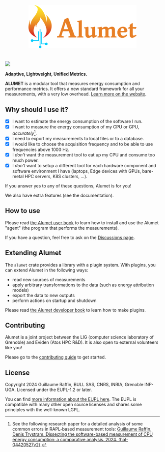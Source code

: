 <p align="center">
    <img src="readme/alumet-banner.png" height="141px"></img>
</p>

#

<a href="https://crates.io/crates/alumet"><img src="https://img.shields.io/crates/v/alumet?link=https%3A%2F%2Fcrates.io%2Fcrates%2Falumet" /></a>

**Adaptive, Lightweight, Unified Metrics.**

**ALUMET** is a modular tool that measures energy consumption and performance metrics. It offers a new standard framework for all your measurements, with a very low overhead. [Learn more on the website](https://alumet.dev).

<!-- QUICK DEMO ASCIINEMA HERE -->

## Why should I use it?

- [x] I want to estimate the energy consumption of the software I run.
- [x] I want to measure the energy consumption of my CPU or GPU, _accurately_[^1].
- [x] I need to export my measurements to local files or to a database.
- [x] I would like to choose the acquisition frequency and to be able to use frequencies above 1000 Hz. 
- [x] I _don't_ want the measurement tool to eat up my CPU and consume too much power.
- [x] I _don't_ want to setup a different tool for each hardware component and software environment I have (laptops, Edge devices with GPUs, bare-metal HPC servers, K8S clusters, ...).

If you answer yes to any of these questions, Alumet is for you!

We also have extra features (see the documentation).

[^1]: See the following research paper for a detailed analysis of some common errors in RAPL-based measurement tools: [Guillaume Raffin, Denis Trystram. Dissecting the software-based measurement of CPU energy consumption: a comparative analysis. 2024. ⟨hal-04420527v2⟩](https://hal.science/hal-04420527).

## How to use

Please read [the Alumet user book](https://alumet-dev.github.io/user-book/) to learn how to install and use the Alumet "agent" (the program that performs the measurements).

If you have a question, feel free to ask on the [Discussions page](https://github.com/alumet-dev/alumet/discussions).

## Extending Alumet

The `alumet` crate provides a library with a plugin system. With plugins, you can extend Alumet in the following ways:
- read new sources of measurements
- apply arbitrary transformations to the data (such as energy attribution models)
- export the data to new outputs
- perform actions on startup and shutdown

Please read [the Alumet developer book](https://alumet-dev.github.io/developer-book/) to learn how to make plugins.

## Contributing

Alumet is a joint project between the LIG (computer science laboratory of Grenoble) and Eviden (Atos HPC R&D). It is also open to external volunteers like you!

Please go to the [contributing guide](./CONTRIBUTING.md) to get started.

## License

Copyright 2024 Guillaume Raffin, BULL SAS, CNRS, INRIA, Grenoble INP-UGA.
Licensed under the EUPL-1.2 or later.

You can find [more information about the EUPL here](https://joinup.ec.europa.eu/collection/eupl/introduction-eupl-licence). The EUPL is compatible with many other open source licenses and shares some principles with the well-known LGPL.
